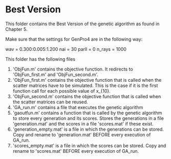 # Best Version

This folder contains the Best Version of the genetic algorithm as found in Chapter 5.

Make sure that the settings for GenPro4 are in the following way:

wav = 0.300:0.005:1.200
nai = 30
parll = 0
n_rays = 1000

This folder has the following files
  1. 'ObjFun.m' contains the objective function. It redirects to 'ObjFun_first.m' and 'ObjFun_second.m'.
  2. 'ObjFun_first.m' contains the objective function that is called when the scatter matrices have to be simulated. This is the case if it is the first function call for each possible value of x_{10}.
  3. 'ObjFun_second.m' contains the objective function that is called when the scatter matrices can be reused. 
  4. 'GA_run.m' contains a file that executes the genetic algorithm
  5. 'gaoutfun.m' contains a function that is called by the genetic algorithm to store every generation and its scores. Stores the generations in a file 'generation.mat' and the scores in a file 'scores.mat' if these exist.
  6. 'generation_empty.mat' is a file in which the generations can be stored. Copy and rename to 'generation.mat' BEFORE every execution of GA_run.
  7. 'scores_empty.mat' is a file in which the scores can be stored. Copy and rename to 'scores.mat' BEFORE every execution of GA_run.
